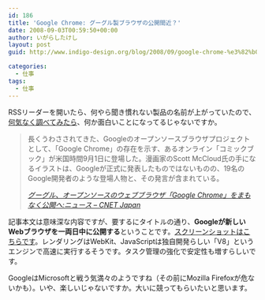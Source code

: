 ```yaml
---
id: 186
title: 'Google Chrome: グーグル製ブラウザの公開間近？'
date: 2008-09-03T00:59:50+00:00
author: いがらしたけし
layout: post
guid: http://www.indigo-design.org/blog/2008/09/google-chrome-%e3%82%b0%e3%83%bc%e3%82%b0%e3%83%ab%e8%a3%bd%e3%83%96%e3%83%a9%e3%82%a6%e3%82%b6%e3%81%ae%e5%85%ac%e9%96%8b%e9%96%93%e8%bf%91%ef%bc%9f/

categories:
  - 仕事
tags:
  - 仕事
---
```

RSSリーダーを開いたら、何やら聞き慣れない製品の名前が上がっていたので、[何気なく調べてみたら](http://www.google.co.jp/search?q=Google+Chrome)、何か面白いことになってるじゃないですか。

<blockquote cite="http://japan.cnet.com/news/media/story/0,2000056023,20379667,00.htm">
  <p>
    長くうわさされてきた、Googleのオープンソースブラウザプロジェクトとして、「Google Chrome」の存在を示す、あるオンライン「コミックブック」が米国時間9月1日に登場した。漫画家のScott McCloud氏の手になるイラストは、Googleが正式に発表したものではないものの、19名のGoogle開発者のような登場人物と、その発言が含まれている。
  </p>
  
  <p>
    <cite><a href="http://japan.cnet.com/news/media/story/0,2000056023,20379667,00.htm">グーグル、オープンソースのウェブブラウザ「Google Chrome」をまもなく公開へ:ニュース &#8211; CNET Japan</a></cite>
  </p>
</blockquote>

記事本文は意味深な内容ですが、要するにタイトルの通り、**Googleが新しいWebブラウザを一両日中に公開する**ということです。[スクリーンショットはこちらです](http://jp.techcrunch.com/archives/20080901first-public-screen-captures-of-google-chrome/)。レンダリングはWebKit、JavaScriptは独自開発らしい「V8」というエンジンで高速に実行するそうです。タスク管理の強化で安定性も増すらしいです。

GoogleはMicrosoftと戦う気満々のようですね（その前にMozilla Firefoxが危ないかも）。いや、楽しいじゃないですか。大いに競ってもらいたいと思います。

